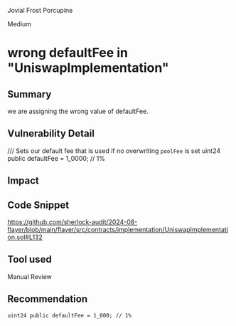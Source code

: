 Jovial Frost Porcupine

Medium

# wrong defaultFee in "UniswapImplementation"

## Summary
we are assigning the wrong value of defaultFee.
## Vulnerability Detail
 /// Sets our default fee that is used if no overwriting `poolFee` is set
    uint24 public defaultFee = 1_0000; // 1%

## Impact

## Code Snippet
https://github.com/sherlock-audit/2024-08-flayer/blob/main/flayer/src/contracts/implementation/UniswapImplementation.sol#L132
## Tool used

Manual Review

## Recommendation
    uint24 public defaultFee = 1_000; // 1%